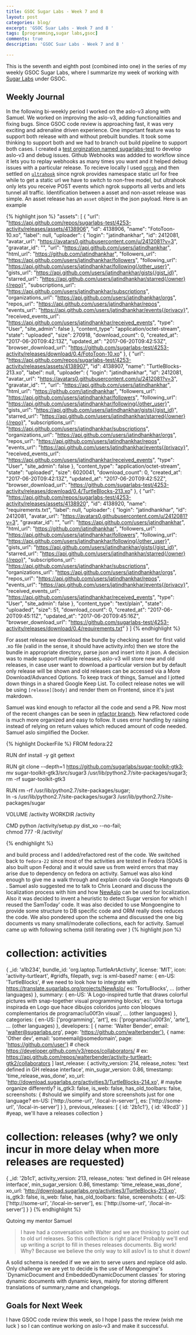 ```yaml
---
title: GSOC Sugar Labs - Week 7 and 8
layout: post
categories: blog/
excerpt: 'GSOC Suar Labs - Week 7 and 8 '
tags: [programming,sugar labs,gsoc]
comments: true
description: 'GSOC Suar Labs - Week 7 and 8 '

---
```

This is the seventh and eighth post (combined into one) in the series of my weekly GSOC Sugar Labs, where I summarize my week of working with [Sugar Labs](https://www.sugarlabs.org) under GSOC.

## Weekly Journal 

In the following bi-weekly period I worked on the aslo-v3 along with Samuel. We worked on improving the aslo-v3, adding functionalities and fixing bugs. Since GSOC code review is approaching fast, it was very exciting and adrenaline driven experience. One important feature was to support both release with and without prebuilt bundles. It took some thinking to support both and we had to branch out build pipeline to support both cases. I created a [test orginzation named sugarlabs-test](https://github.com/sugarlabs-test) to develop aslo-v3 and debug issues. Github Webhooks was addded to workflow since it lets you to replay webhooks as many times you want and it helped debug issues with a particular release. To recieve locally I used [`ngrok`](http://ngrok.io/) and then settled on [`ultrahook`](http://www.ultrahook.com/) since ngrok provides namespace static url for free while to get a static url we have to switch to non-free model, but ultrahook only lets you receive POST events which ngrok supports all verbs and lets tunnel all traffic. Identification between a asset and non-asset release was simple. An asset release has an `asset` object in the json payload. Here is an example

{% highlight json %}
    "assets": [
      {
        "url": "https://api.github.com/repos/sugarlabs-test/4253-activity/releases/assets/4138906",
        "id": 4138906,
        "name": "FotoToon-10.xo",
        "label": null,
        "uploader": {
          "login": "jatindhankhar",
          "id": 2412081,
          "avatar_url": "https://avatars0.githubusercontent.com/u/2412081?v=3",
          "gravatar_id": "",
          "url": "https://api.github.com/users/jatindhankhar",
          "html_url": "https://github.com/jatindhankhar",
          "followers_url": "https://api.github.com/users/jatindhankhar/followers",
          "following_url": "https://api.github.com/users/jatindhankhar/following{/other_user}",
          "gists_url": "https://api.github.com/users/jatindhankhar/gists{/gist_id}",
          "starred_url": "https://api.github.com/users/jatindhankhar/starred{/owner}{/repo}",
          "subscriptions_url": "https://api.github.com/users/jatindhankhar/subscriptions",
          "organizations_url": "https://api.github.com/users/jatindhankhar/orgs",
          "repos_url": "https://api.github.com/users/jatindhankhar/repos",
          "events_url": "https://api.github.com/users/jatindhankhar/events{/privacy}",
          "received_events_url": "https://api.github.com/users/jatindhankhar/received_events",
          "type": "User",
          "site_admin": false
        },
        "content_type": "application/octet-stream",
        "state": "uploaded",
        "size": 270918,
        "download_count": 0,
        "created_at": "2017-06-20T09:42:13Z",
        "updated_at": "2017-06-20T09:42:53Z",
        "browser_download_url": "https://github.com/sugarlabs-test/4253-activity/releases/download/0.4/FotoToon-10.xo"
      },
      {
        "url": "https://api.github.com/repos/sugarlabs-test/4253-activity/releases/assets/4138907",
        "id": 4138907,
        "name": "TurtleBlocks-213.xo",
        "label": null,
        "uploader": {
          "login": "jatindhankhar",
          "id": 2412081,
          "avatar_url": "https://avatars0.githubusercontent.com/u/2412081?v=3",
          "gravatar_id": "",
          "url": "https://api.github.com/users/jatindhankhar",
          "html_url": "https://github.com/jatindhankhar",
          "followers_url": "https://api.github.com/users/jatindhankhar/followers",
          "following_url": "https://api.github.com/users/jatindhankhar/following{/other_user}",
          "gists_url": "https://api.github.com/users/jatindhankhar/gists{/gist_id}",
          "starred_url": "https://api.github.com/users/jatindhankhar/starred{/owner}{/repo}",
          "subscriptions_url": "https://api.github.com/users/jatindhankhar/subscriptions",
          "organizations_url": "https://api.github.com/users/jatindhankhar/orgs",
          "repos_url": "https://api.github.com/users/jatindhankhar/repos",
          "events_url": "https://api.github.com/users/jatindhankhar/events{/privacy}",
          "received_events_url": "https://api.github.com/users/jatindhankhar/received_events",
          "type": "User",
          "site_admin": false
        },
        "content_type": "application/octet-stream",
        "state": "uploaded",
        "size": 6020041,
        "download_count": 0,
        "created_at": "2017-06-20T09:42:13Z",
        "updated_at": "2017-06-20T09:42:52Z",
        "browser_download_url": "https://github.com/sugarlabs-test/4253-activity/releases/download/0.4/TurtleBlocks-213.xo"
      },
      {
        "url": "https://api.github.com/repos/sugarlabs-test/4253-activity/releases/assets/4138920",
        "id": 4138920,
        "name": "requirements.txt",
        "label": null,
        "uploader": {
          "login": "jatindhankhar",
          "id": 2412081,
          "avatar_url": "https://avatars0.githubusercontent.com/u/2412081?v=3",
          "gravatar_id": "",
          "url": "https://api.github.com/users/jatindhankhar",
          "html_url": "https://github.com/jatindhankhar",
          "followers_url": "https://api.github.com/users/jatindhankhar/followers",
          "following_url": "https://api.github.com/users/jatindhankhar/following{/other_user}",
          "gists_url": "https://api.github.com/users/jatindhankhar/gists{/gist_id}",
          "starred_url": "https://api.github.com/users/jatindhankhar/starred{/owner}{/repo}",
          "subscriptions_url": "https://api.github.com/users/jatindhankhar/subscriptions",
          "organizations_url": "https://api.github.com/users/jatindhankhar/orgs",
          "repos_url": "https://api.github.com/users/jatindhankhar/repos",
          "events_url": "https://api.github.com/users/jatindhankhar/events{/privacy}",
          "received_events_url": "https://api.github.com/users/jatindhankhar/received_events",
          "type": "User",
          "site_admin": false
        },
        "content_type": "text/plain",
        "state": "uploaded",
        "size": 51,
        "download_count": 0,
        "created_at": "2017-06-20T09:45:11Z",
        "updated_at": "2017-06-20T09:45:16Z",
        "browser_download_url": "https://github.com/sugarlabs-test/4253-activity/releases/download/0.4/requirements.txt"
      }
    ]
{% endhighlight %}

For asset release we download the bundle by checking asset for first valid .xo file (valid in the sense, it should have activity.info) then we store the bundle in appropriate directory, parse json and insert into it json.
A decision was to made support mutliple releases, aslo-v3 will store new and old releases, in case user want to download a particular version but by default only release will be shown and old releases can be accessed via a More Download/Advanced Options. To keep track of things, Samuel and I jotted down things in a shared Google Keep List. To collect release notes we will be using `[release][body]` and render them on Frontend, since it's just makrdown. 

Samuel was kind enough to refactor all the code and send a PR. Now most of the recent changes can be seen in [refactor branch](https://github.com/jatindhankhar/aslo-v3/tree/refactor). New refactored code is much more organized and easy to follow. It uses error handling by raising instead of relying on return values which reduced amount of code needed. Samuel aslo simplified the Docker.

{% highlight DockerFile %}
FROM fedora:22

RUN dnf install -y git gettext

RUN git clone --depth=1 https://github.com/sugarlabs/sugar-toolkit-gtk3; \
    mv sugar-toolkit-gtk3/src/sugar3 /usr/lib/python2.7/site-packages/sugar3; \
    rm -rf sugar-toolkit-gtk3

RUN rm -rf /usr/lib/python2.7/site-packages/sugar; \
    ln -s /usr/lib/python2.7/site-packages/sugar3 /usr/lib/python2.7/site-packages/sugar

VOLUME /activity
WORKDIR /activity

CMD python /activity/setup.py dist_xo --no-fail; \
    chmod 777 -R /activity/

{% endhighlight %}

and build process and I added/refactored rest of the code. We switched back to `fedora-22` since most of the activities are tested in Fedora (SOAS is also built upon Fedora) and it would save us from weird errors that may arise due to dependency on fedora on activity.
Samuel was also kind enough to give me a walk through and explain code via Google Hangouts :smile: .
Samuel aslo suggested me to talk to Chris Leonard and discuss the localization process with him and how [NewAslo](https://translate.sugarlabs.org/projects/NewAslo/) can be used for localization.
Also it was decided to invent a heuristic to detect Sugar version for which I reused the SamToday' code. It was also decided to use Mongoengine to provide some structure to DB specific code and ORM really does reduces the code. We also pondered upon the schema and discussed the one big documents vs many small/moderate collections, each for activity.
Samuel came up with following schema (still iterating over )
{% highlight json %}

# collection: activities

{
  _id: 'a1b234',
  bundle_id: 'org.laptop.TurtleArtActivity',
  license: 'MIT',
  icon: 'activity-turtleart', #gridfs, filepath, svg: is xml-based?
  name: {
    en-US: 'TurtleBlocks', # we need to look how to integrate with https://translate.sugarlabs.org/projects/NewAslo/
    es: 'TortuBlocks',
    ... (other languages)
  },
  summary: {
    en-US: 'A Logo-inspired turtle that draws colorful pictures with snap-together visual programming blocks',
    es: 'Una tortuga inspirada en Logo que hace dibujos coloridos junto con bloques complementarios de programaci\u00f3n visual',
    ... (other languages)
  },
  categories: {
    en-US: ['programming', 'art'],
    es: ['programaci\u00f3n', 'arte'],
    ... (other languages)
  },
  developers: [
    { name: 'Walter Bender', email: 'walter@sugarlabs.org', page: 'https://github.com/walterbender'}, 
    { name: 'Other dev', email: 'someemail@somedomain', page: 'https://github.com/user'}
    # check https://developer.github.com/v3/repos/collaborators/
    # ex: https://api.github.com/repos/walterbender/activity-turtleart-gtk2/collaborators
  ]
  last_release: {
    activity_version: 214,
    release_notes: 'text defined in GH release interface',
    min_sugar_version: 0.86,
    timestamp: 'time_release_was_done',
    xo_url: 'http://download.sugarlabs.org/activities3/TurtleBlocks-214.xo', # maybe organize differently?
    is_gtk3: false,
    is_web: false,
    has_old_toolbars: false,
    screenshots: { #should we simplify and store screenshots just for one language?
      en-US: ['http://some-url', '/local-in-server'],
      es: ['http://some-url', '/local-in-server']
    }
  },
  previous_releases: [ { id: '2b1c1'}, { id: '49cd3' } ] #yeap, we'll have a releases collection
}

# collection: releases (why? we only incur in more delay when more releases are requested)
{
	_id: '2b1c1',
    activity_version: 213,
    release_notes: 'text defined in GH release interface',
    min_sugar_version: 0.86,
    timestamp: 'time_release_was_done',
    xo_url: 'http://download.sugarlabs.org/activities3/TurtleBlocks-213.xo',
    is_gtk3: false,
    is_web: false,
    has_old_toolbars: false,
    screenshots: {
      en-US: ['http://some-url', '/local-in-server'],
      es: ['http://some-url', '/local-in-server']
    }
}
{% endhighlight %}

Qutoing my mentor Samuel
<blockquote>
I have had a conversation with Walter and we are thinking to point out to old url releases.
So this collection is right place! Probably we'll end up writing a script to fill in theses
releases documents. Big work!
Why? Because we believe the only way to kill aslov1 is to shut it down!

</blockquote>
A solid schema is needed if we we aim to serve users and replace old aslo.
Only challenge we are yet to decide is the use of Mongoengine's `DynamicDocument and EmbeddedDynamicDocument classes` for storing dynamic documents with dynamic keys, mainly for storing different translations of summary,name and changelogs.

## Goals for Next Week
I have GSOC code review this week, so I hope I pass the review (wish me luck ) so I can continue working on aslo-v3 and make it successful.


